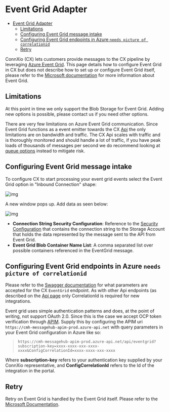 # Event Grid Adapter

- [Event Grid Adapter](#event-grid-adapter)
  - [Limitations](#limitations)
  - [Configuring Event Grid message intake](#configuring-event-grid-message-intake)
  - [Configuring Event Grid endpoints in Azure `needs picture of correlationid`](#configuring-event-grid-endpoints-in-azure-needs-picture-of-correlationid)
  - [Retry](#retry)

ConnXio (CX) lets customers provide messages to the CX pipeline by leveraging [Azure Event Grid](https://docs.microsoft.com/en-us/azure/event-grid/overview). This page details how to configure Event Grid in CX but does not describe how to set up or configure Event Grid itself, please refer to the [Microsoft documentation](https://docs.microsoft.com/en-us/azure/event-grid/blob-event-quickstart-portal) for more information about Event Grid.

## Limitations

At this point in time we only support the Blob Storage for Event Grid. Adding new options is possible, please contact us if you need other options.

There are very few limitations on Azure Event Grid communication. Since Event Grid functions as a event emitter towards the CX [Api](/Documentation/Adapters/Inbound/Api.md) the only limitations are on bandwidth and traffic. The CX Api scales with traffic and is thoroughly monitored and should handle a lot of traffic, if you have peak loads of thousands of messages per second we do recommend looking at [queue options](/Documentation/Adapters/Inbound/Service%20Bus.md) instead to mitigate risk.

## Configuring Event Grid message intake

To configure CX to start processing your event grid events select the Event Grid option in "Inbound Connection" shape:

![img](https://cmhpictsa.blob.core.windows.net/pictures/Azure%20storage%20menu.png?sv=2020-04-08&st=2021-10-27T11%3A56%3A53Z&se=2040-10-28T12%3A56%3A00Z&sr=b&sp=r&sig=S%2FltUS0elTLePVt5Aq536uNkr7Pa9XcY8ovTFJLUhmc%3D)

A new window pops up. Add data as seen below:

![img](https://cmhpictsa.blob.core.windows.net/pictures/Event%20grid%20inbound%20config.png?sv=2020-08-04&st=2022-01-11T11%3A48%3A52Z&se=2040-01-12T11%3A48%3A00Z&sr=b&sp=r&sig=gD1Vukqa6rmrcr0MidyJq2xCrIv2jr6ctBF8gixg0j0%3D)

- **Connection String Security Configuration**: Reference to the [Security Configuration](/Documentation/Security/Security%20Configurations.md) that contains the connection string to the Storage Account that holds the data represented by the message sent to the API from Event Grid.
- **Event Grid Blob Container Name List**: A comma separated list over possible containers referenced in the EventGrid message.

## Configuring Event Grid endpoints in Azure `needs picture of correlationid`

Please refer to the [Swagger documentation](https://cmh-prod-api-wa.azurewebsites.net/index.html) for what parameters are accepted for the CX `EventGrid` endpoint. As with other Api endpoints (as described on the [Api page](/Documentation/Adapters/Inbound/Api.md) only CorrelationId is required for new integrations.

Event grid uses simple authentication patterns and does, at the point of writing, not support OAuth 2.0. Since this is the case we accept OCP token verification through [APIM](https://azure.microsoft.com/en-us/services/api-management/#overview). Supply this by configuring the APIM uri `https://cmh-messagehub-apim-prod.azure-api.net` with query parameters in your Event Grid configuration in Azure like so:

>`https://cmh-messagehub-apim-prod.azure-api.net/api/eventgrid?subscription-key=xxxx-xxxx-xxx-xxxx-xxxx&ConfigCorrelationId=xxxx-xxxx-xxx-xxxx`

Where **subscription-key** refers to your authentication key supplied by your ConnXio representative, and **ConfigCorrelationId** refers to the Id of the integration in the portal.

## Retry

Retry on Event Grid is handled by the Event Grid itself. Please refer to the [Microsoft Documentation](https://docs.microsoft.com/en-us/azure/event-grid/delivery-and-retry).
